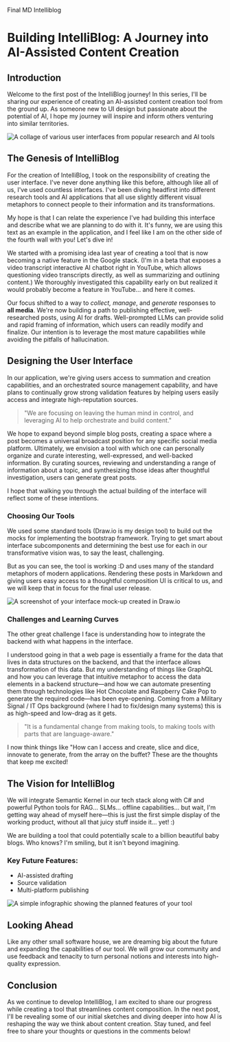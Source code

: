 Final MD Intelliblog

# Building IntelliBlog: A Journey into AI-Assisted Content Creation

## Introduction

Welcome to the first post of the IntelliBlog journey! In this series, I'll be sharing our experience of creating an AI-assisted content creation tool from the ground up. As someone new to UI design but passionate about the potential of AI, I hope my journey will inspire and inform others venturing into similar territories.

![A collage of various user interfaces from popular research and AI tools](path/to/ui-collage-image.jpg)

## The Genesis of IntelliBlog

For the creation of IntelliBlog, I took on the responsibility of creating the user interface. I've never done anything like this before, although like all of us, I've used countless interfaces. I've been diving headfirst into different research tools and AI applications that all use slightly different visual metaphors to connect people to their information and its transformations.

My hope is that I can relate the experience I've had building this interface and describe what we are planning to do with it. It's funny, we are using this text as an example in the application, and I feel like I am on the other side of the fourth wall with you! Let's dive in!

We started with a promising idea last year of creating a tool that is now becoming a native feature in the Google stack. (I'm in a beta that exposes a video transcript interactive AI chatbot right in YouTube, which allows questioning video transcripts directly, as well as summarizing and outlining content.) We thoroughly investigated this capability early on but realized it would probably become a feature in YouTube... and here it comes.

Our focus shifted to a way to *collect, manage*, and *generate* responses to **all media**. We're now building a path to publishing effective, well-researched posts, using AI for drafts. Well-prompted LLMs can provide solid and rapid framing of information, which users can readily modify and finalize. Our intention is to leverage the most mature capabilities while avoiding the pitfalls of hallucination.

## Designing the User Interface

In our application, we're giving users access to summation and creation capabilities, and an orchestrated source management capability, and have plans to continually grow strong validation features by helping users easily access and integrate high-reputation sources. 

> "We are focusing on leaving the human mind in control, and leveraging AI to help orchestrate and build content."

We hope to expand beyond simple blog posts, creating a space where a post becomes a universal broadcast position for any specific social media platform. Ultimately, we envision a tool with which one can personally organize and curate interesting, well-expressed, and well-backed information. By curating sources, reviewing and understanding a range of information about a topic, and synthesizing those ideas after thoughtful investigation, users can generate great posts.

I hope that walking you through the actual building of the interface will reflect some of these intentions.

### Choosing Our Tools

We used some standard tools (Draw.io is my design tool) to build out the mocks for implementing the bootstrap framework. Trying to get smart about interface subcomponents and determining the best use for each in our transformative vision was, to say the least, challenging.

But as you can see, the tool is working :D  and uses many of the standard metaphors of modern applications. Rendering these posts in Markdown and giving users easy access to a thoughtful composition UI is critical to us, and we will keep that in focus for the final user release.

![A screenshot of your interface mock-up created in Draw.io](path/to/drawio-mockup.jpg)

### Challenges and Learning Curves

The other great challenge I face is understanding how to integrate the backend with what happens in the interface.

I understood going in that a web page is essentially a frame for the data that lives in data structures on the backend, and that the interface allows transformation of this data. But my understanding of things like GraphQL and how you can leverage that intuitive metaphor to access the data elements in a backend structure—and how we can automate presenting them through technologies like Hot Chocolate and Raspberry Cake Pop to generate the required code—has been eye-opening.  Coming from a Military Signal / IT Ops background (where I had to fix/design many systems) this is as high-speed and low-drag as it gets.

> "It is a fundamental change from making tools, to making tools with parts that are language-aware."

I now think things like "How can I access and create, slice and dice, innovate to generate, from the array on the buffet? These are the thoughts that keep me excited!

## The Vision for IntelliBlog

We will integrate Semantic Kernel in our tech stack along with C# and  powerful Python tools for RAG... SLMs... offline capabilities... but wait, I'm getting way ahead of myself here—this is just the first simple display of the working product, without all that juicy stuff inside it... yet! :)

We are building a tool that could potentially scale to a billion beautiful baby blogs. Who knows? I'm smiling, but it isn't beyond imagining.

### Key Future Features:
- AI-assisted drafting
- Source validation
- Multi-platform publishing

![A simple infographic showing the planned features of your tool](path/to/feature-infographic.jpg)

## Looking Ahead

Like any other small software house, we are dreaming big about the future and expanding the capabilities of our tool. We will grow our community and use feedback and tenacity to turn personal notions and interests into high-quality expression.

## Conclusion

As we continue to develop IntelliBlog, I am excited to share our progress while creating a tool that streamlines content composition. In the next post, I'll be revealing some of our initial sketches and diving deeper into how AI is reshaping the way we think about content creation. Stay tuned, and feel free to share your thoughts or questions in the comments below!
